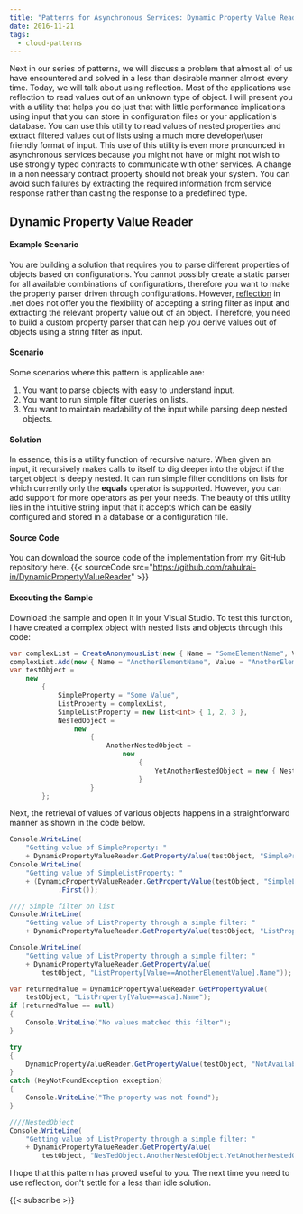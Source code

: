 ```yaml
---
title: "Patterns for Asynchronous Services: Dynamic Property Value Reader"
date: 2016-11-21
tags:
  - cloud-patterns
---
```


Next in our series of patterns, we will discuss a problem that almost all of us have encountered and solved in a less than desirable manner almost every time. Today, we will talk about using reflection. Most of the applications use reflection to read values out of an unknown type of object. I will present you with a utility that helps you do just that with little performance implications using input that you can store in configuration files or your application's database. You can use this utility to read values of nested properties and extract filtered values out of lists using a much more developer\user friendly format of input. This use of this utility is even more pronounced in asynchronous services because you might not have or might not wish to use strongly typed contracts to communicate with other services. A change in a non neessary contract property should not break your system. You can avoid such failures by extracting the required information from service response rather than casting the response to a predefined type.

## Dynamic Property Value Reader

#### Example Scenario

You are building a solution that requires you to parse different properties of objects based on configurations. You cannot possibly create a static parser for all available combinations of configurations, therefore you want to make the property parser driven through configurations. However, [reflection](<https://msdn.microsoft.com/en-us/library/f7ykdhsy(v=vs.110).aspx>) in .net does not offer you the flexibility of accepting a string filter as input and extracting the relevant property value out of an object. Therefore, you need to build a custom property parser that can help you derive values out of objects using a string filter as input.

#### Scenario

Some scenarios where this pattern is applicable are:

1. You want to parse objects with easy to understand input.
2. You want to run simple filter queries on lists.
3. You want to maintain readability of the input while parsing deep nested objects.

#### Solution

In essence, this is a utility function of recursive nature. When given an input, it recursively makes calls to itself to dig deeper into the object if the target object is deeply nested. It can run simple filter conditions on lists for which currently only the **equals** operator is supported. However, you can add support for more operators as per your needs. The beauty of this utility lies in the intuitive string input that it accepts which can be easily configured and stored in a database or a configuration file.

#### Source Code

You can download the source code of the implementation from my GitHub repository here.
{{< sourceCode src="https://github.com/rahulrai-in/DynamicPropertyValueReader" >}}

#### Executing the Sample

Download the sample and open it in your Visual Studio. To test this function, I have created a complex object with nested lists and objects through this code:

```CS
var complexList = CreateAnonymousList(new { Name = "SomeElementName", Value = "SomeElementValue" });
complexList.Add(new { Name = "AnotherElementName", Value = "AnotherElementValue" });
var testObject =
    new
        {
            SimpleProperty = "Some Value",
            ListProperty = complexList,
            SimpleListProperty = new List<int> { 1, 2, 3 },
            NesTedObject =
                new
                    {
                        AnotherNestedObject =
                            new
                                {
                                    YetAnotherNestedObject = new { NestedProperty = "SuperNestedPropertyValue" }
                                }
                    }
        };
```

Next, the retrieval of values of various objects happens in a straightforward manner as shown in the code below.

```CS
Console.WriteLine(
    "Getting value of SimpleProperty: "
    + DynamicPropertyValueReader.GetPropertyValue(testObject, "SimpleProperty"));
Console.WriteLine(
    "Getting value of SimpleListProperty: "
    + (DynamicPropertyValueReader.GetPropertyValue(testObject, "SimpleListProperty") as IEnumerable<int>)
            .First());

//// Simple filter on list
Console.WriteLine(
    "Getting value of ListProperty through a simple filter: "
    + DynamicPropertyValueReader.GetPropertyValue(testObject, "ListProperty[Name==SomeElementName].Value"));

Console.WriteLine(
    "Getting value of ListProperty through a simple filter: "
    + DynamicPropertyValueReader.GetPropertyValue(
        testObject, "ListProperty[Value==AnotherElementValue].Name"));

var returnedValue = DynamicPropertyValueReader.GetPropertyValue(
    testObject, "ListProperty[Value==asda].Name");
if (returnedValue == null)
{
    Console.WriteLine("No values matched this filter");
}

try
{
    DynamicPropertyValueReader.GetPropertyValue(testObject, "NotAvailableProperty");
}
catch (KeyNotFoundException exception)
{
    Console.WriteLine("The property was not found");
}

////NestedObject
Console.WriteLine(
    "Getting value of ListProperty through a simple filter: "
    + DynamicPropertyValueReader.GetPropertyValue(
        testObject, "NesTedObject.AnotherNestedObject.YetAnotherNestedObject").NestedProperty);
```

I hope that this pattern has proved useful to you. The next time you need to use reflection, don't settle for a less than idle solution.

{{< subscribe >}}
